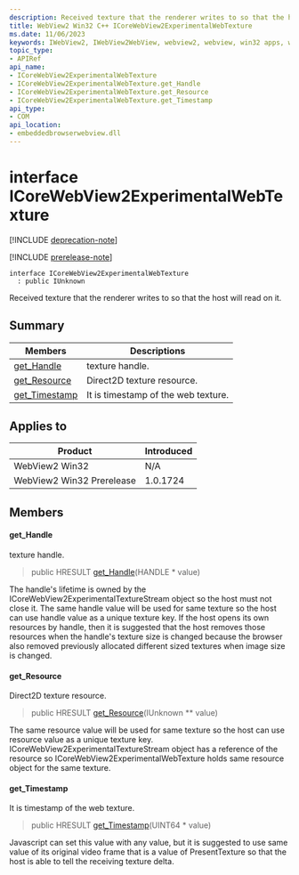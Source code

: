 ```yaml
---
description: Received texture that the renderer writes to so that the host will read on it.
title: WebView2 Win32 C++ ICoreWebView2ExperimentalWebTexture
ms.date: 11/06/2023
keywords: IWebView2, IWebView2WebView, webview2, webview, win32 apps, win32, edge, ICoreWebView2, ICoreWebView2Controller, browser control, edge html, ICoreWebView2ExperimentalWebTexture
topic_type: 
- APIRef
api_name:
- ICoreWebView2ExperimentalWebTexture
- ICoreWebView2ExperimentalWebTexture.get_Handle
- ICoreWebView2ExperimentalWebTexture.get_Resource
- ICoreWebView2ExperimentalWebTexture.get_Timestamp
api_type:
- COM
api_location:
- embeddedbrowserwebview.dll
---
```


# interface ICoreWebView2ExperimentalWebTexture

[!INCLUDE [deprecation-note](../includes/deprecation-note.md)]

[!INCLUDE [prerelease-note](../includes/prerelease-note.md)]

```
interface ICoreWebView2ExperimentalWebTexture
  : public IUnknown
```

Received texture that the renderer writes to so that the host will read on it.

## Summary

 Members                        | Descriptions
--------------------------------|---------------------------------------------
[get_Handle](#get_handle) | texture handle.
[get_Resource](#get_resource) | Direct2D texture resource.
[get_Timestamp](#get_timestamp) | It is timestamp of the web texture.

## Applies to

Product                         | Introduced
--------------------------------|---------------------------------------------
WebView2 Win32            |    N/A
WebView2 Win32 Prerelease |    1.0.1724

## Members

#### get_Handle

texture handle.

> public HRESULT [get_Handle](#get_handle)(HANDLE * value)

The handle's lifetime is owned by the ICoreWebView2ExperimentalTextureStream object so the host must not close it. The same handle value will be used for same texture so the host can use handle value as a unique texture key. If the host opens its own resources by handle, then it is suggested that the host removes those resources when the handle's texture size is changed because the browser also removed previously allocated different sized textures when image size is changed.

#### get_Resource

Direct2D texture resource.

> public HRESULT [get_Resource](#get_resource)(IUnknown ** value)

The same resource value will be used for same texture so the host can use resource value as a unique texture key. ICoreWebView2ExperimentalTextureStream object has a reference of the resource so ICoreWebView2ExperimentalWebTexture holds same resource object for the same texture.

#### get_Timestamp

It is timestamp of the web texture.

> public HRESULT [get_Timestamp](#get_timestamp)(UINT64 * value)

Javascript can set this value with any value, but it is suggested to use same value of its original video frame that is a value of PresentTexture so that the host is able to tell the receiving texture delta.

